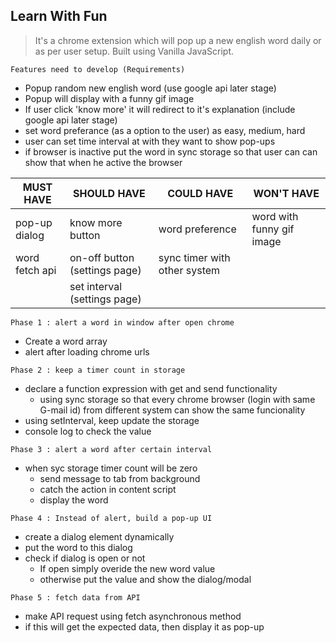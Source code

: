 ## Learn With Fun
> It's a chrome extension which will pop up a new english word daily or as per user setup. 
> Built using Vanilla JavaScript.

```
Features need to develop (Requirements)
```

 + Popup random new english word (use google api later stage)
 + Popup will display with a funny gif image
 + If user click 'know more' it will redirect to it's explanation (include google api later stage) 
 + set word preferance (as a option to the user) as easy, medium, hard
 + user can set time interval at with they want to show pop-ups
 + if browser is inactive put the word in sync storage so that user can can show that when he active the browser

| MUST HAVE | SHOULD HAVE | COULD HAVE | WON'T HAVE |
| ------ | ------ | ------ | ------ |
|pop-up dialog | know more button | word preference | word with funny gif image |         
|word fetch api | on-off button (settings page) |  sync timer with other system | 
| | set interval (settings page) |

```
Phase 1 : alert a word in window after open chrome
```
+ Create a word array 
+ alert after loading chrome urls

```
Phase 2 : keep a timer count in storage
```
+ declare a function expression with get and send functionality
    + using sync storage so that every chrome browser (login with same G-mail id) from different system can show the same funcionality 
+ using setInterval, keep update the storage
+ console log to check the value

```
Phase 3 : alert a word after certain interval
```
+ when syc storage timer count will be zero 
    + send message to tab from background 
    + catch the action in content script
    + display the word

```
Phase 4 : Instead of alert, build a pop-up UI
```
+ create a dialog element dynamically 
+ put the word to this dialog
+ check if dialog is open or not
    + If open simply overide the new word value
    + otherwise put the value and show the dialog/modal

```
Phase 5 : fetch data from API
```
+ make API request using fetch asynchronous method
+ if this will get the expected data, then display it as pop-up
